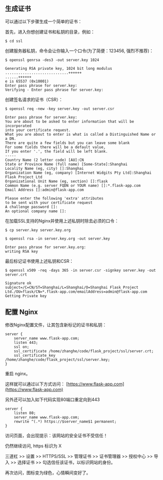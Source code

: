 ## 生成证书

可以通过以下步骤生成一个简单的证书：

首先，进入你想创建证书和私钥的目录，例如：
```
$ cd ssl
```

创建服务器私钥，命令会让你输入一个口令(为了简便：123456, 强烈不推荐)：
```
$ openssl genrsa -des3 -out server.key 1024
```
```
Generating RSA private key, 1024 bit long modulus
.............................++++++
......++++++
e is 65537 (0x10001)
Enter pass phrase for server.key:
Verifying - Enter pass phrase for server.key:
```

创建签名请求的证书（CSR）：
```
$ openssl req -new -key server.key -out server.csr
```
```
Enter pass phrase for server.key:
You are about to be asked to enter information that will be incorporated
into your certificate request.
What you are about to enter is what is called a Distinguished Name or a DN.
There are quite a few fields but you can leave some blank
For some fields there will be a default value,
If you enter '.', the field will be left blank.
-----
Country Name (2 letter code) [AU]:CN
State or Province Name (full name) [Some-State]:Shanghai
Locality Name (eg, city) []:Shanghai
Organization Name (eg, company) [Internet Widgits Pty Ltd]:Shanghai Flask Project Ltd
Organizational Unit Name (eg, section) []:flask
Common Name (e.g. server FQDN or YOUR name) []:*.flask-app.com
Email Address []:admin@flask-app.com

Please enter the following 'extra' attributes
to be sent with your certificate request
A challenge password []:
An optional company name []:
```

在加载SSL支持的Nginx并使用上述私钥时除去必须的口令：
```
$ cp server.key server.key.org
```
```
$ openssl rsa -in server.key.org -out server.key
```
```
Enter pass phrase for server.key.org:
writing RSA key
```

最后标记证书使用上述私钥和CSR：
```
$ openssl x509 -req -days 365 -in server.csr -signkey server.key -out server.crt
```
```
Signature ok
subject=/C=CN/ST=Shanghai/L=Shanghai/O=Shanghai Flask Project Ltd./OU=flask/CN=*.flask-app.com/emailAddress=admin@flask-app.com
Getting Private key
```

## 配置 Nginx

修改Nginx配置文件，让其包含新标记的证书和私钥：
```
server {
    server_name www.flask-app.com;
    listen 443;
    ssl on;
    ssl_certificate /home/zhanghe/code/flask_project/ssl/server.crt;
    ssl_certificate_key /home/zhanghe/code/flask_project/ssl/server.key;
}
```
重启 nginx。

这样就可以通过以下方式访问：
[https://www.flask-app.com](https://www.flask-app.com)

另外还可以加入如下代码实现80端口重定向到443
```
server {
    listen 80;
    server_name www.flask-app.com;
    rewrite ^(.*) https://$server_name$1 permanent;
}
```

访问页面，会出现提示：该网站的安全证书不受信任！

仍然继续访问, https 标识为 X

三道杠 >> 设置 >> HTTPS/SSL >> 管理证书 >> 证书管理器 >> 授权中心 >> 导入 >> 选择证书 >> 勾选信任该证书，以标识网站的身份。

再次访问，图标变为绿色，心情瞬间变好了。
